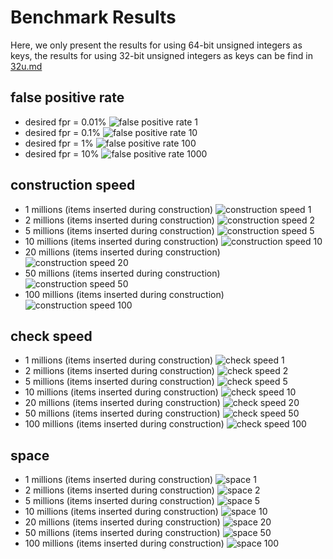 # Benchmark Results

Here, we only present the results for using 64-bit unsigned integers as keys, the results for using 32-bit unsigned integers as keys can be find in [32u.md](./32u.md)

## false positive rate


+ desired fpr = 0.01%
        ![false positive rate 1](plots/64u/fpr_1.svg)
+ desired fpr = 0.1%
        ![false positive rate 10](plots/64u/fpr_10.svg)
+ desired fpr = 1%
        ![false positive rate 100](plots/64u/fpr_100.svg)
+ desired fpr = 10%
        ![false positive rate 1000](plots/64u/fpr_1000.svg)



## construction speed


+ 1 millions (items inserted during construction)
        ![construction speed 1](plots/64u/constr_speed_1.svg)
+ 2 millions (items inserted during construction)
        ![construction speed 2](plots/64u/constr_speed_2.svg)
+ 5 millions (items inserted during construction)
        ![construction speed 5](plots/64u/constr_speed_5.svg)
+ 10 millions (items inserted during construction)
        ![construction speed 10](plots/64u/constr_speed_10.svg)
+ 20 millions (items inserted during construction)
        ![construction speed 20](plots/64u/constr_speed_20.svg)
+ 50 millions (items inserted during construction)
        ![construction speed 50](plots/64u/constr_speed_50.svg)
+ 100 millions (items inserted during construction)
        ![construction speed 100](plots/64u/constr_speed_100.svg)



## check speed


+ 1 millions (items inserted during construction)
        ![check speed 1](plots/64u/check_speed_1.svg)
+ 2 millions (items inserted during construction)
        ![check speed 2](plots/64u/check_speed_2.svg)
+ 5 millions (items inserted during construction)
        ![check speed 5](plots/64u/check_speed_5.svg)
+ 10 millions (items inserted during construction)
        ![check speed 10](plots/64u/check_speed_10.svg)
+ 20 millions (items inserted during construction)
        ![check speed 20](plots/64u/check_speed_20.svg)
+ 50 millions (items inserted during construction)
        ![check speed 50](plots/64u/check_speed_50.svg)
+ 100 millions (items inserted during construction)
        ![check speed 100](plots/64u/check_speed_100.svg)



## space


+ 1 millions (items inserted during construction)
        ![space 1](plots/64u/space_1.svg)
+ 2 millions (items inserted during construction)
        ![space 2](plots/64u/space_2.svg)
+ 5 millions (items inserted during construction)
        ![space 5](plots/64u/space_5.svg)
+ 10 millions (items inserted during construction)
        ![space 10](plots/64u/space_10.svg)
+ 20 millions (items inserted during construction)
        ![space 20](plots/64u/space_20.svg)
+ 50 millions (items inserted during construction)
        ![space 50](plots/64u/space_50.svg)
+ 100 millions (items inserted during construction)
        ![space 100](plots/64u/space_100.svg)